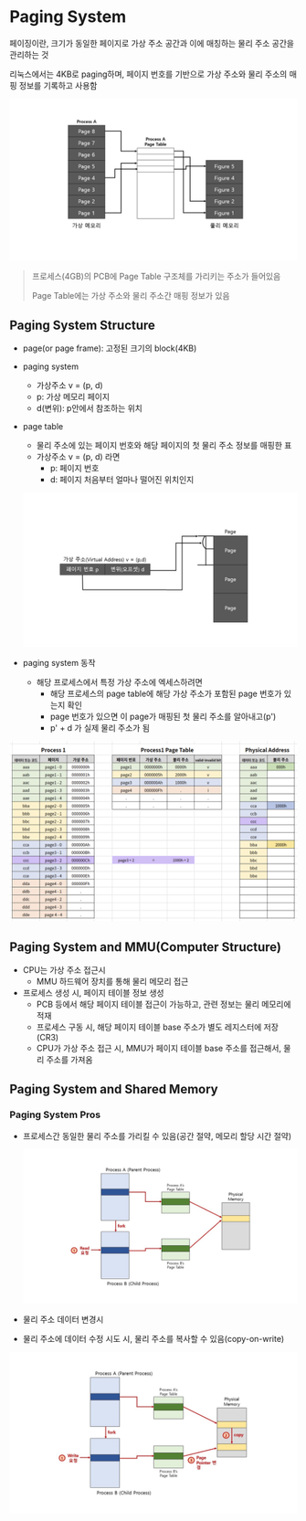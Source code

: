 # Paging System

페이징이란, 크기가 동일한 페이지로 가상 주소 공간과 이에 매칭하는 물리 주소 공간을 관리하는 것

리눅스에서는 4KB로 paging하며, 페이지 번호를 기반으로 가상 주소와 물리 주소의 매핑 정보를 기록하고 사용함

![paging](../images/ch5-2_paging.png)

> 프로세스(4GB)의 PCB에 Page Table 구조체를 가리키는 주소가 들어있음
>
> Page Table에는 가상 주소와 물리 주소간 매핑 정보가 있음



## Paging System Structure

- page(or page frame): 고정된 크기의 block(4KB)

- paging system

  - 가상주소 v = (p, d)
  - p: 가상 메모리 페이지
  - d(변위): p안에서 참조하는 위치

- page table

  - 물리 주소에 있는 페이지 번호와 해당 페이지의 첫 물리 주소 정보를 매핑한 표
  - 가상주소 v = (p, d) 라면
    - p: 페이지 번호
    - d: 페이지 처음부터 얼마나 떨어진 위치인지

  ![paging table](../images/ch5-2_paging_table.png)

- paging system 동작

  - 해당 프로세스에서 특정 가상 주소에 엑세스하려면
    - 해당 프로세스의 page table에 해당 가상 주소가 포함된 page 번호가 있는지 확인
    - page 번호가 있으면 이 page가 매핑된 첫 물리 주소를 알아내고(p')
    - p' + d 가 실제 물리 주소가 됨

![paging system](../images/ch5-2_paging_system.png)



## Paging System and MMU(Computer Structure)

- CPU는 가상 주소 접근시
  - MMU 하드웨어 장치를 통해 물리 메모리 접근
- 프로세스 생성 시, 페이지 테이블 정보 생성
  - PCB 등에서 해당 페이지 테이블 접근이 가능하고, 관련 정보는 물리 메모리에 적재
  - 프로세스 구동 시, 해당 페이지 테이블 base 주소가 별도 레지스터에 저장(CR3)
  - CPU가 가상 주소 접근 시, MMU가 페이지 테이블 base 주소를 접근해서, 물리 주소를 가져옴



## Paging System and Shared Memory

### Paging System Pros

- 프로세스간 동일한 물리 주소를 가리킬 수 있음(공간 절약, 메모리 할당 시간 절약)

  ![paging system and shard memory1](../images/ch5-2_paging_system_and_shared_memory1.jpg)

-  물리 주소 데이터 변경시

  - 물리 주소에 데이터 수정 시도 시, 물리 주소를 복사할 수 있음(copy-on-write)

  ![paging system and shard memory2](../images/ch5-2_paging_system_and_shared_memory2.jpg)

